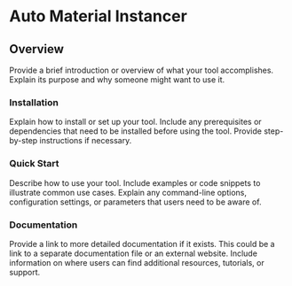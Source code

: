 # Auto Material Instancer

## Overview

Provide a brief introduction or overview of what your tool accomplishes. Explain its purpose and why someone might want to use it.

### Installation

Explain how to install or set up your tool. Include any prerequisites or dependencies that need to be installed before using the tool. Provide step-by-step instructions if necessary.

### Quick Start

Describe how to use your tool. Include examples or code snippets to illustrate common use cases. Explain any command-line options, configuration settings, or parameters that users need to be aware of.


### Documentation

Provide a link to more detailed documentation if it exists. This could be a link to a separate documentation file or an external website. Include information on where users can find additional resources, tutorials, or support.

